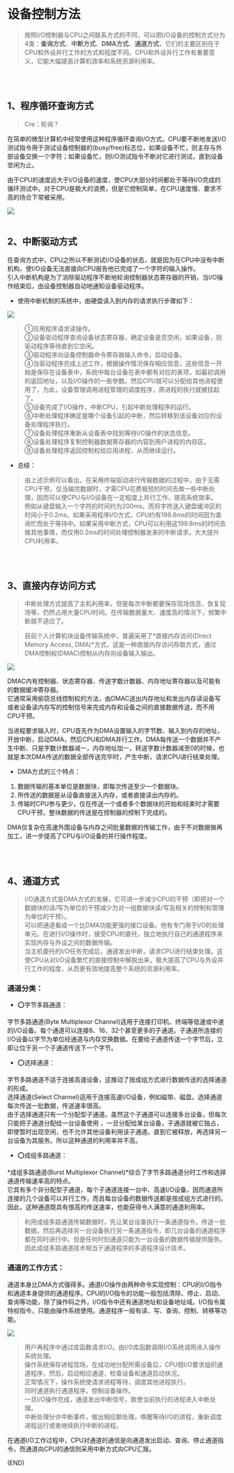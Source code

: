 # 设备控制方法    

> 按照I/O控制器与CPU之间联系方式的不同，可以把I/O设备的控制方式分为4类：**查询方式**、**中断方式**、**DMA方式**、**通道方式**，它们的主要区别在于CPU和外设并行工作的方式和程度不同。CPU和外设并行工作有重要意义，它能大幅提高计算机效率和系统资源利用率。    


<br />
<br />

## 1、程序循环查询方式    

> Cre：轮询？    

在简单的微型计算机中经常使用这种程序循环查询I/O方式。CPU要不断地发送I/O测试指令用于测试设备控制器的(busy/free)标志位，如果设备不忙，则主存与外部设备交换一个字符；如果设备忙，则I/O测试指令不断对它进行测试，直到设备空闲为止。    

由于CPU的速度远大于I/O设备的速度，使CPU大部分时间都处于等待I/O完成的循环测试中。对于CPU是极大的浪费，但是它控制简单，在CPU速度慢、要求不高的场合下常被采用。    

<img src="Images/LoopQuery.png" />  


<br />
<br />

## 2、中断驱动方式    

在查询方式中，CPU之所以不断测试I/O设备的状态，就是因为在CPU中没有中断机构，使I/O设备无法直接向CPU报告他已完成了一个字符的输入操作。    
引入中断机构是为了消除驱动程序不断地轮询控制器状态寄存器的开销，当I/O操作结束后，由设备控制器自动地通知设备驱动程序。    

- 使用中断机制的系统中，由硬盘读入到内存的请求执行步骤如下：    

<img src="Images/InterruptDriven.png" />  

> ①应用程序请求读操作。    
> ②设备驱动程序查询设备状态寄存器，确定设备是否空闲，如果设备，则驱动程序等待直到它空闲。    
> ③驱动程序向设备控制器命令寄存器输入命令，启动设备。    
> ④当驱动程序完成上述工作，根据操作情况保存相应信息，这些信息一开始是保存在设备表中，系统中每台设备在表中都有对应的表项，如最初调用的返回地址，以及I/O操作的一些参数。然后CPU就可以分配给其他进程使用了，为此，设备管理调用进程管理的调度程序，原进程的执行就被挂起了。    
> ⑤设备完成了I/O操作，中断CPU，引起中断处理程序的运行。    
> ⑥中断处理程序确定是哪个设备引起的中断，然后转移到该设备对应的设备处理程序执行。    
> ⑦设备处理程序重新从设备表中找到等待I/O操作的状态信息。    
> ⑧设备处理程序复制控制器数据寄存器的内容到用户进程的内存区。    
> ⑨设备处理程序返回控制权给应用进程，从而继续运行。    

- 总结：    

> 由上述示例可以看出，在采用终端驱动进行传输数据的过程中，由于无需CPU干预，仅当输完数据时，才需CPU花费极短的时间去做一些中断处理，因而可以使CPU与I/O设备在一定程度上并行工作，提高系统效率。    
> 例如从键盘输入一个字符的时间约为200ms，而将字符送入键盘缓冲区的时间小于0.2ms。如果采用程序I/O方式，CPU约有199.8ms的时间因为查询忙而处于等待中。如果采用中断方式，CPU可以利用这199.8ms的时间去做其他事情，而仅用0.2ms的时间处理控制器发来的中断请求，大大提升CPU利用率。    


<br />
<br />

## 3、直接内存访问方式    

> 中断处理方式提高了主机利用率，但是每次中断都要保存现场信息、恢复现场等，仍然占用大量CPU时间。在传输数据量大、速度高的情况下，频繁中断就不适应了。    

> 目前个人计算机块设备传输系统中，普遍采用了*直接内存访问(Direct Memory Access, DMA)*方式，这是一种直接内存访问存取方式，通过DMA控制权(DMAC)控制从内存向设备输入输出。    

<img src="Images/DirectMemoryAccess.png" />    

DMAC内有控制器、状态寄存器、传送字数计数器、内存地址寄存器以及可能有的数据缓冲寄存器。    
它通常采用偷窃总线控制权的方法，由DMAC送出内存地址和发出内存读设备写或者设备读内存写的控制信号来完成内存和设备之间的直接数据传送，而不用CPU干预。    

当进程要求输入时，CPU首先作为DMA设置输入的字节数、输入到内存的地址，开放中断，启动DMA，然后CPU和DMA并行工作。DMA每传送一个数据并不产生中断、只是字数计数器减一，内存地址加一，转送字数计数器减至0的时候，也就是本次DMA传送的数据全部传送完毕时，产生中断，请求CPU进行结束处理。    

- DMA方式的三个特点：    

1. 数据传输的基本单位是数据块，即每次传送至少一个数据块。    
2. 所传送的数据是从设备直接送入内存，或者直接读出内存的。    
3. 传输时CPU参与更少，仅在传送一个或者多个数据块的开始和结束时才需要CPU干预，整块数据的传送是在控制器的控制下完成的。    

DMA仅复杂在高速外围设备与内存之间批量数据的传输工作，由于不对数据做再加工，进一步提高了CPU与I/O设备的并行操作程度。    


<br />
<br />

## 4、通道方式    

> I/O通道方式是DMA方式的发展，它可进一步减少CPU的干预（即把对一个数据块的读/写为单位的干预减少为对一组数据块读/写及相关的控制和管理为单位的干预）。    
> 可以把通道看成一个比DMA功能更强的接口设备。他有专门用于I/O的处理单元。在进行I/O操作时，接受CPU的委托，独立地执行自己的通道程序来实现内存与外设之间的数据传输。    
> 当主机委托的I/O任务完成后，通道发出中断，请求CPU进行结束处理。这使CPU从对I/O设备繁忙的直接控制中解脱出来，极大提高了CPU与外设并行工作的程度，从而更有效地提高整个系统的资源利用率。    

### 通道分类：    

- ⭕字节多路通道：    

字节多路通道(Byte Multiplexor Channel)适用于连接打印机、终端等低速或中速的I/O设备。每个通道可以连接8、16、32个甚至更多的子通道。子通道所连接的I/O设备以字节为单位经通道与内存交换数据。在要给子通道传送一个字节后，立即让位于另一个子通道传送下一个字节。    

- ⭕选择通道：    

字节多路通道不适于连接高速设备，这推动了按成组方式进行数据传送的选择通道的形成。    
选择通道(Select Channel)适用于连接高速I/O设备，例如磁带、磁盘。选择通道每次传送一批数据，传送速率很高。    
由于选择通道只有一个分配型子通道。虽然这个子通道可以连接多台设备，但每次只能把子通道分配给一台设备使用 ，一旦分配给某台设备，子通道就被它独占，即使暂时出现空闲，也不允许其他设备利用该子通道。直到它被释放，再选择另一台设备为其服务。所以这种通道的利用率并不高。    

- ⭕成组多路通道：    

*成组多路通道(Burst Multiplexor Channel)*综合了字节多路通道分时工作和选择通道传输速率高的特点。    
它具有多个非分配型子通道，每个子通道连接一台中、高速I/O设备，因而通道所连接的几个设备可以并行工作，而且每台设备的数据传送都是按成组方式进行的。因此，这种通道既具有很高的传送速率，也能获得令人满意的通道利用率。        

> 利用成组多路通道传输数据时，先让某台设备执行一条通道指令，传送一批数据，然后再选择另一台设备执行另一条通道指令，即几台设备的通道程序都在同时进行中。但是任何时刻通道只能为一台设备的数据传输提供服务。因此成组多路通道技术相当于通道程序的多道程序设计技术。    


### 通道的工作方式：    

通道本身比DMA方式强得多。通道I/O操作由两种命令实现控制：CPU的I/O指令和通道本身提供的通道程序。CPU的I/O指令的功能一般包括清除、停止、启动、查询等功能，除了操作码之外，I/O指令中还有通道地址和设备地址域。I/O指令属特权指令，只能由操作系统使用。通道程序一般有读、写、查询、控制、转移等功能。    


<img src="Images/Channel_1.png" />

> 用户再程序中通过库函数请求I/O。由I/O库函数调用I/O系统调用进入操作系统处理。    
> 操作系统保存进程现场，在成功地分配所需设备后，CPU按I/O要求组织通道程序，然后，启动相应通道，检查设备和通道启动状况。    
> 正常情况下，操作系统使请求进程等待，调度其他进程执行。    
> 同时通道执行通道程序，控制设备操作。    
> 一旦I/O操作完成，通道发出中断信号，致使当前执行的进程进入中断处理。    
> 中断处理分许中断事件，做出相应额处理，唤醒等待I/O的进程，重新调度进程运行或者继续执行中断的进程。    



在通道I/O工作过程中，CPU对通道的通信是向通道发出启动、查询、停止通道指令，而通道向CPU的通信则采用中断方式向CPU汇报。      


(END)    





